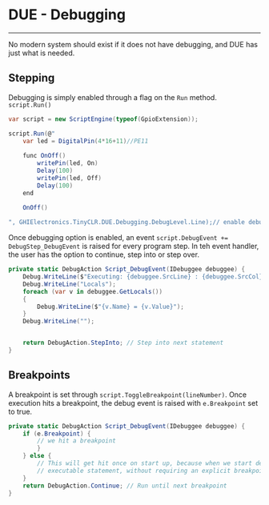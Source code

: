 # DUE - Debugging

---

No modern system should exist if it does not have debugging, and DUE has just what is needed.

## Stepping

Debugging is simply enabled through a flag on the `Run` method. `script.Run()`

```cs
var script = new ScriptEngine(typeof(GpioExtension));

script.Run(@"
	var led = DigitalPin(4*16+11)//PE11
	
	func OnOff()
		writePin(led, On)
		Delay(100)
		writePin(led, Off)
		Delay(100)
	end
	
	OnOff()

", GHIElectronics.TinyCLR.DUE.Debugging.DebugLevel.Line);// enable debugging
```

Once debugging option is enabled, an event `script.DebugEvent += DebugStep_DebugEvent` is raised for every program step. In teh event handler, the user has the option to continue, step into or step over.

```cs
private static DebugAction Script_DebugEvent(IDebuggee debuggee) {
	Debug.WriteLine($"Executing: {debuggee.SrcLine} : {debuggee.SrcCol}..{debuggee.SrcCol + debuggee.SrcLength}");
	Debug.WriteLine("Locals");
	foreach (var v in debuggee.GetLocals())
	{
		Debug.WriteLine($"{v.Name} = {v.Value}");
	}
	Debug.WriteLine("");


	return DebugAction.StepInto; // Step into next statement
}
```

## Breakpoints

A breakpoint is set through `script.ToggleBreakpoint(lineNumber)`. Once execution hits a breakpoint, the debug event is raised with `e.Breakpoint` set to true.

```cs
private static DebugAction Script_DebugEvent(IDebuggee debuggee) {
	if (e.Breakpoint) {
		// we hit a breakpoint
		}
	} else {
		// This will get hit once on start up, because when we start debugging the debugger breaks on the first
		// executable statement, without requiring an explicit breakpoint
	}
	return DebugAction.Continue; // Run until next breakpoint
}
```